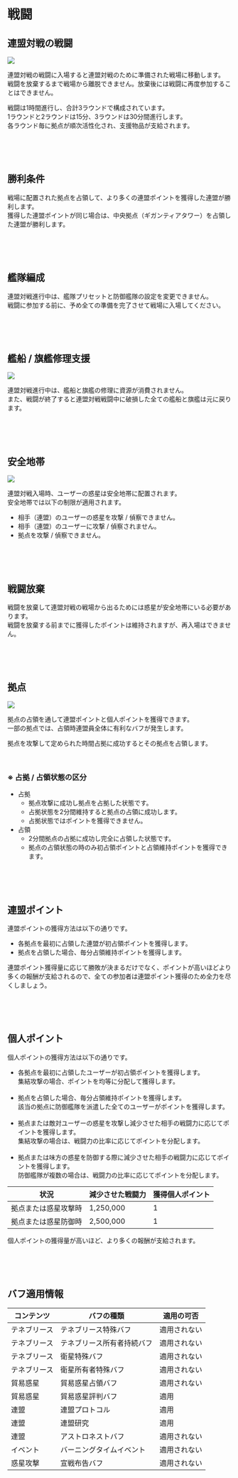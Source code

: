 # 戦闘

## 連盟対戦の戦闘

![](http://d3bbxo4nelobc3.cloudfront.net/html/img/help/1804_01.jpg)

連盟対戦の戦闘に入場すると連盟対戦のために準備された戦場に移動します。<br>
戦闘を放棄するまで戦場から離脱できません。放棄後には戦闘に再度参加することはできません。

戦闘は1時間進行し、合計3ラウンドで構成されています。<br>
1ラウンドと2ラウンドは15分、3ラウンドは30分間進行します。<br>
各ラウンド毎に拠点が順次活性化され、支援物品が支給されます。

<br>
<br>
<br>


## 勝利条件
 
戦場に配置された拠点を占領して、より多くの連盟ポイントを獲得した連盟が勝利します。<br>
獲得した連盟ポイントが同じ場合は、中央拠点（ギガンティアタワー）を占領した連盟が勝利します。

<br>
<br>
<br>


## 艦隊編成
 
連盟対戦進行中は、艦隊プリセットと防御艦隊の設定を変更できません。<br>
戦闘に参加する前に、予め全ての準備を完了させて戦場に入場してください。

<br>
<br>
<br>


## 艦船 / 旗艦修理支援

![](http://d3bbxo4nelobc3.cloudfront.net/html/img/help/1804_02.jpg)

連盟対戦進行中は、艦船と旗艦の修理に資源が消費されません。<br>
また、戦闘が終了すると連盟対戦戦闘中に破損した全ての艦船と旗艦は元に戻ります。

<br>
<br>
<br>


## 安全地帯

![](http://d3bbxo4nelobc3.cloudfront.net/html/img/help/1804_03.jpg)

連盟対戦入場時、ユーザーの惑星は安全地帯に配置されます。<br>
安全地帯では以下の制限が適用されます。

- 相手（連盟）のユーザーの惑星を攻撃 / 偵察できません。<br>
- 相手（連盟）のユーザーに攻撃 / 偵察されません。<br>
- 拠点を攻撃 / 偵察できません。

<br>
<br>
<br>


## 戦闘放棄

戦闘を放棄して連盟対戦の戦場から出るためには惑星が安全地帯にいる必要があります。<br>
戦闘を放棄する前までに獲得したポイントは維持されますが、再入場はできません。

<br>
<br>
<br>


## 拠点

![](http://d3bbxo4nelobc3.cloudfront.net/html/img/help/1804_04.jpg)

拠点の占領を通して連盟ポイントと個人ポイントを獲得できます。<br>
一部の拠点では、占領時連盟員全体に有利なバフが発生します。

拠点を攻撃して定められた時間占拠に成功するとその拠点を占領します。

<br>

### ※ 占拠 / 占領状態の区分
- 占拠
  - 拠点攻撃に成功し拠点を占拠した状態です。
  - 占拠状態を2分間維持すると拠点の占領に成功します。
  - 占拠状態ではポイントを獲得できません。
- 占領
  - 2分間拠点の占拠に成功し完全に占領した状態です。
  - 拠点の占領状態の時のみ初占領ポイントと占領維持ポイントを獲得できます。

<br>
<br>
<br>


## 連盟ポイント

連盟ポイントの獲得方法は以下の通りです。

- 各拠点を最初に占領した連盟が初占領ポイントを獲得します。<br>
- 拠点を占領した場合、毎分占領維持ポイントを獲得します。

連盟ポイント獲得量に応じて勝敗が決まるだけでなく、ポイントが高いほどより多くの報酬が支給されるので、全ての参加者は連盟ポイント獲得のため全力を尽くしましょう。

<br>
<br>
<br>


## 個人ポイント

個人ポイントの獲得方法は以下の通りです。
 
- 各拠点を最初に占領したユーザーが初占領ポイントを獲得します。<br>
  集結攻撃の場合、ポイントを均等に分配して獲得します。<br><br>
- 拠点を占領した場合、毎分占領維持ポイントを獲得します。<br>
  該当の拠点に防御艦隊を派遣した全てのユーザーがポイントを獲得します。<br><br>
- 拠点または敵対ユーザーの惑星を攻撃し減少させた相手の戦闘力に応じてポイントを獲得します。<br>
  集結攻撃の場合は、戦闘力の比率に応じてポイントを分配します。<br><br>
- 拠点または味方の惑星を防御する際に減少させた相手の戦闘力に応じてポイントを獲得します。<br>
  防御艦隊が複数の場合は、戦闘力の比率に応じてポイントを分配します。

| 状況 | 減少させた戦闘力 | 獲得個人ポイント |
| - | - | - |
| 拠点または惑星攻撃時 | 1,250,000 | 1 |
| 拠点または惑星防御時 | 2,500,000 | 1 |

個人ポイントの獲得量が高いほど、より多くの報酬が支給されます。

<br>
<br>
<br>

## バフ適用情報

| コンテンツ | バフの種類 | 適用の可否 |
| - | - | - |
| テネブリース | テネブリース特殊バフ | 適用されない |
| テネブリース | テネブリース所有者持続バフ | 適用されない |
| テネブリース | 衛星特殊バフ | 適用されない |
| テネブリース | 衛星所有者特殊バフ | 適用されない |
| 貿易惑星 | 貿易惑星占領バフ | 適用されない |
| 貿易惑星 | 貿易惑星評判バフ | 適用 |
| 連盟 | 連盟プロトコル | 適用 |
| 連盟 | 連盟研究 | 適用 |
| 連盟 | アストロネストバフ | 適用されない |
| イベント | バーニングタイムイベント | 適用されない |
| 惑星攻撃 | 宣戦布告バフ | 適用されない |

<br>
<br>
<br>

